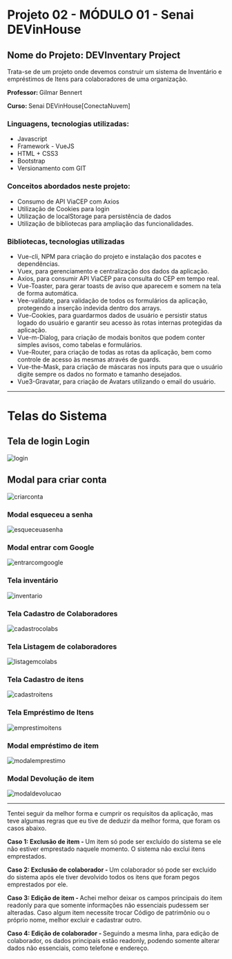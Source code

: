 
<h1>Projeto 02 - MÓDULO 01 - Senai DEVinHouse</h1>

<h2>Nome do Projeto: DEVInventary Project</h2>

<p>Trata-se de um projeto onde devemos construir um sistema de Inventário e empréstimos de Itens para colaboradores de uma organização.</p>

<p><strong>Professor: </strong>Gilmar Bennert<p>
<p><strong>Curso: </strong>Senai DEVinHouse[ConectaNuvem]</p>

<h3>Linguagens, tecnologias utilizadas:</h3>

<ul>
    <li>Javascript</li>
    <li>Framework - VueJS</li>
    <li>HTML + CSS3</li>
    <li>Bootstrap</li>
    <li>Versionamento com GIT</li>
</ul>

<h3>Conceitos abordados neste projeto: </h3>

<ul>
    <li>Consumo de API ViaCEP com Axios</li>
    <li>Utilização de Cookies para login</li>
    <li>Utilização de localStorage para persistência de dados</li>
    <li>Utilização de bibliotecas para ampliação das funcionalidades.</li>
</ul>

<h3>Bibliotecas, tecnologias utilizadas</h3>

<ul>
    <li>Vue-cli, NPM para criação do projeto e instalação dos pacotes e dependências.</li>
    <li>Vuex, para gerenciamento e centralização dos dados da aplicação.</li>
    <li>Axios, para consumir API ViaCEP para consulta do CEP em tempo real.</li>
    <li>Vue-Toaster, para gerar toasts de aviso que aparecem e somem na tela de forma automática.</li>
    <li>Vee-validate, para validação de todos os formulários da aplicação, protegendo a inserção indevida dentro dos arrays.</li>
    <li>Vue-Cookies, para guardarmos dados de usuário e persistir status logado do usuário e garantir seu acesso às rotas internas protegidas da aplicação.</li>
    <li>Vue-m-Dialog, para criação de modais bonitos que podem conter simples avisos, como tabelas e formulários.</li>
    <li>Vue-Router, para criação de todas as rotas da aplicação, bem como controle de acesso às mesmas através de guards.</li>
    <li>Vue-the-Mask, para criação de máscaras nos inputs para que o usuário digite sempre os dados no formato e tamanho desejados.</li>
    <li>Vue3-Gravatar, para criação de Avatars utilizando o email do usuário.</li>
</ul>


<hr>

<h1>Telas do Sistema</h1>


<h2>Tela de login Login</h2>

<img src="./prints/01-LOGIN.png" alt="login">

<h2>Modal para criar conta</h2>

<img src="./prints/02-Modal Cria Conta.png" alt="criarconta">

<h3>Modal esqueceu a senha</h3>

<img src="./prints/03-Modal esqueceu a senha.png" alt="esqueceuasenha">

<h3>Modal entrar com Google</h3>

<img src="./prints/04 - Modal entrar com google.png" alt="entrarcomgoogle">

<h3>Tela inventário</h3>

<img src="./prints/05 - tela Inventario.png" alt="inventario">

<h3>Tela Cadastro de Colaboradores</h3>

<img src="./prints/06 - Tela cadastro de colaboradores.png" alt="cadastrocolabs">

<h3>Tela Listagem de colaboradores</h3>

<img src="./prints/07 - Tela listagem de colaboradores.png" alt="listagemcolabs">

<h3>Tela Cadastro de itens</h3>

<img src="./prints/08 - Tela cadastro de itens.png" alt="cadastroitens">

<h3>Tela Empréstimo de Itens</h3>

<img src="./prints/09 - Tela empréstimo de itens.png" alt="emprestimoitens">

<h3>Modal empréstimo de item</h3>

<img src="./prints/10 - Modal empréstimo de item.png" alt="modalemprestimo">

<h3>Modal Devolução de item</h3>

<img src="./prints/11 - Modal devolução de item.png" alt="modaldevolucao">

<hr>

<p>Tentei seguir da melhor forma e cumprir os requisitos da aplicação, mas teve algumas regras que eu tive de deduzir da melhor forma, que foram os casos abaixo.</p>

<p><strong>Caso 1: Exclusão de item - </strong>Um item só pode ser excluído do sistema se ele não estiver emprestado naquele momento. O sistema não exclui itens emprestados.</p>
<p><strong>Caso 2: Exclusão de colaborador - </strong>Um colaborador só pode ser excluído do sistema após ele tiver devolvido todos os itens que foram pegos emprestados por ele. </p>
<p><strong>Caso 3: Edição de item - </strong>Achei melhor deixar os campos principais do item readonly para que somente informações não essenciais pudessem ser alteradas. Caso algum item necessite trocar Código de patrimônio ou o próprio nome, melhor excluir e cadastrar outro.</p>
<p><strong>Caso 4: Edição de colaborador - </strong>Seguindo a mesma linha, para edição de colaborador, os dados principais estão readonly, podendo somente alterar dados não essenciais, como telefone e endereço.</p>
